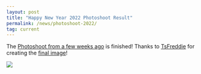 ```yaml
---
layout: post
title: "Happy New Year 2022 Photoshoot Result"
permalink: /news/photoshoot-2022/
tag: current
---
```

The [Photoshoot from a few weeks ago](/news/happy-new-year-2022/) is finished! Thanks to [TsFreddie](https://github.com/TsFreddie) for creating the [final image](/newyear2022/)!

[<img class="demo" src="/newyear2022.jpg" />](/newyear2022/)
